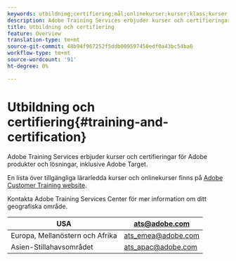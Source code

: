 ```yaml
---
keywords: utbildning;certifiering;mål;onlinekurser;kurser;klass;kurser
description: Adobe Training Services erbjuder kurser och certifieringar för Adobe produkter och lösningar, inklusive Adobe Target.
title: Utbildning och certifiering
feature: Overview
translation-type: tm+mt
source-git-commit: 48b94f967252f5ddb009597456edf0a43bc54ba6
workflow-type: tm+mt
source-wordcount: '91'
ht-degree: 0%

---
```



# Utbildning och certifiering{#training-and-certification}

Adobe Training Services erbjuder kurser och certifieringar för Adobe produkter och lösningar, inklusive Adobe Target.

En lista över tillgängliga lärarledda kurser och onlinekurser finns på [Adobe Customer Training website](https://training.adobe.com/training/courses.html#solution=adobeTarget).

Kontakta Adobe Training Services Center för mer information om ditt geografiska område.

| USA | [ats@adobe.com](mailto:ats@adobe.com) |
|---|---|
| Europa, Mellanöstern och Afrika | [ats_emea@adobe.com](mailto:ats_emea@adobe.com) |
| Asien-Stillahavsområdet | [ats_apac@adobe.com](mailto:ats_apac@adobe.com) |

